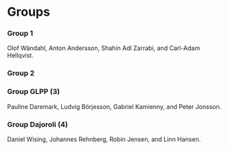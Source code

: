 # Groups

### Group 1

Olof Wändahl, Anton Andersson, Shahin Adl Zarrabi, and Carl-Adam Hellqvist.

### Group 2

### Group GLPP (3)

Pauline Daremark, Ludvig Börjesson, Gabriel Kamienny, and Peter Jonsson.

### Group Dajoroli (4)

Daniel Wising, Johannes Rehnberg, Robin Jensen, and Linn Hansen.